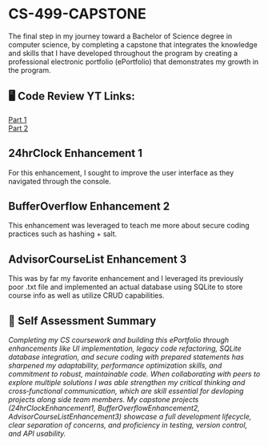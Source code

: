 # CS-499-CAPSTONE
The final step in my journey toward a Bachelor of Science degree in computer science, by completing a capstone that integrates the knowledge and skills that I have developed throughout the program by creating a professional electronic portfolio (ePortfolio) that demonstrates my growth in the program.

## 🖥 Code Review YT Links:
[Part 1](https://youtu.be/qyd_Doh0bfk) \
[Part 2](https://youtu.be/BMXbXZF70sE)

## 24hrClock Enhancement 1
For this enhancement, I sought to improve the user interface as they navigated through the console.

## BufferOverflow Enhancement 2
This enhancement was leveraged to teach me more about secure coding practices such as hashing + salt.

## AdvisorCourseList Enhancement 3
This was by far my favorite enhancement and I leveraged its previously poor .txt file and implemented an actual database using SQLite to store course info as well as utilize CRUD capabilities.




## 📃 Self Assessment Summary
_Completing my CS coursework and building this ePortfolio through enhancements like UI implementation, legacy code refactoring, SQLite database integration, and secure coding with prepared statements has sharpened my adaptability, performance optimization skills, and commitment to robust, maintainable code. When collaborating with peers to explore multiple solutions I was able strengthen my critical thinking and cross‑functional communication, which are skill essential for devloping projects along side team members. My capstone projects (24hrClockEnhancement1, BufferOverflowEnhancement2, AdvisorCourseListEnhancement3) showcase a full development lifecycle, clear separation of concerns, and proficiency in testing, version control, and API usability._
